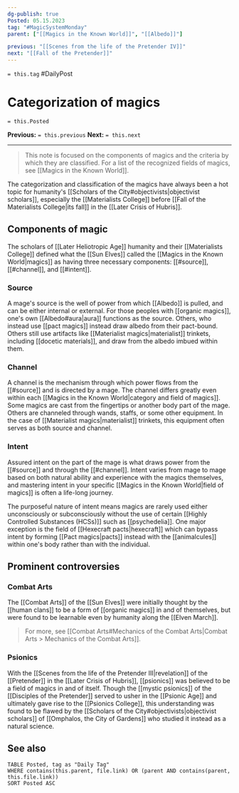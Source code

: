 ```yaml
---
dg-publish: true
Posted: 05.15.2023
tag: "#MagicSystemMonday"
parent: ["[[Magics in the Known World]]", "[[Albedo]]"]

previous: "[[Scenes from the life of the Pretender IV]]"
next: "[[Fall of the Pretender]]"
---
```

`= this.tag` #DailyPost 
# Categorization of magics
`= this.Posted`

**Previous:** `= this.previous`
**Next:** `= this.next`

---

> This note is focused on the components of magics and the criteria by which they are classified. For a list of the recognized fields of magics, see [[Magics in the Known World]].

The categorization and classification of the magics have always been a hot topic for humanity's [[Scholars of the City#objectivists|objectivist scholars]], especially the [[Materialists College]] before [[Fall of the Materialists College|its fall]] in the [[Later Crisis of Hubris]].

## Components of magic

The scholars of [[Later Heliotropic Age]] humanity and their [[Materialists College]] defined what the [[Sun Elves]] called the [[Magics in the Known World|magics]] as having three necessary components: [[#source]], [[#channel]], and [[#intent]].

### Source

A mage's source is the well of power from which [[Albedo]] is pulled, and can be either internal or external. For those peoples with [[organic magics]], one's own [[Albedo#aura|aura]] functions as the source. Others, who instead use [[pact magics]] instead draw albedo from their pact-bound. Others still use artifacts like [[Materialist magics|materialist]] trinkets, including [[docetic materials]], and draw from the albedo imbued within them.

### Channel

A channel is the mechanism through which power flows from the [[#source]] and is directed by a mage. The channel differs greatly even within each [[Magics in the Known World|category and field of magics]]. Some magics are cast from the fingertips or another body part of the mage. Others are channeled through wands, staffs, or some other equipment. In the case of [[Materialist magics|materialist]] trinkets, this equipment often serves as both source and channel.

### Intent

Assured intent on the part of the mage is what draws power from the [[#source]] and through the [[#channel]]. Intent varies from mage to mage based on both natural ability and experience with the magics themselves, and mastering intent in your specific [[Magics in the Known World|field of magics]] is often a life-long journey.

The purposeful nature of intent means magics are rarely used either unconsciously or subconsciously without the use of certain [[Highly Controlled Substances (HCSs)]] such as [[psychedelia]]. One major exception is the field of [[Hexecraft pacts|hexecraft]] which can bypass intent by forming [[Pact magics|pacts]] instead with the [[animalcules]] within one's body rather than with the individual.

## Prominent controversies

### Combat Arts

The [[Combat Arts]] of the [[Sun Elves]] were initially thought by the [[human clans]] to be a form of [[organic magics]] in and of themselves, but were found to be learnable even by humanity along the [[Elven March]].

> For more, see [[Combat Arts#Mechanics of the Combat Arts|Combat Arts > Mechanics of the Combat Arts]].

### Psionics

With the [[Scenes from the life of the Pretender III|revelation]] of the [[Pretender]] in the [[Later Crisis of Hubris]], [[psionics]] was believed to be a field of magics in and of itself. Though the [[mystic psionics]] of the [[Disciples of the Pretender]] served to usher in the [[Psionic Age]] and ultimately gave rise to the [[Psionics College]], this understanding was found to be flawed by the [[Scholars of the City#objectivists|objectivist scholars]] of [[Omphalos, the City of Gardens]] who studied it instead as a natural science.

## See also
```dataview
TABLE Posted, tag as "Daily Tag"
WHERE contains(this.parent, file.link) OR (parent AND contains(parent, this.file.link))
SORT Posted ASC
```